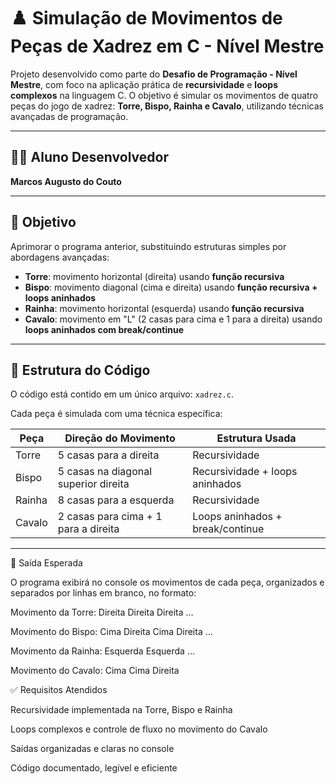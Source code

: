 # ♟️ Simulação de Movimentos de Peças de Xadrez em C - Nível Mestre

Projeto desenvolvido como parte do **Desafio de Programação - Nível Mestre**, com foco na aplicação prática de **recursividade** e **loops complexos** na linguagem C. O objetivo é simular os movimentos de quatro peças do jogo de xadrez: **Torre, Bispo, Rainha e Cavalo**, utilizando técnicas avançadas de programação.

---

## 👨‍🎓 Aluno Desenvolvedor
**Marcos Augusto do Couto**

---

## 🎯 Objetivo

Aprimorar o programa anterior, substituindo estruturas simples por abordagens avançadas:

- **Torre**: movimento horizontal (direita) usando **função recursiva**  
- **Bispo**: movimento diagonal (cima e direita) usando **função recursiva + loops aninhados**  
- **Rainha**: movimento horizontal (esquerda) usando **função recursiva**  
- **Cavalo**: movimento em "L" (2 casas para cima e 1 para a direita) usando **loops aninhados com break/continue**  

---

## 🧩 Estrutura do Código

O código está contido em um único arquivo: `xadrez.c`.

Cada peça é simulada com uma técnica específica:

| Peça   | Direção do Movimento                   | Estrutura Usada                          |
|--------|----------------------------------------|------------------------------------------|
| Torre  | 5 casas para a direita                 | Recursividade                            |
| Bispo  | 5 casas na diagonal superior direita   | Recursividade + loops aninhados          |
| Rainha | 8 casas para a esquerda                | Recursividade                            |
| Cavalo | 2 casas para cima + 1 para a direita   | Loops aninhados + break/continue         |

---

📜 Saída Esperada

O programa exibirá no console os movimentos de cada peça, organizados e separados por linhas em branco, no formato:

Movimento da Torre:
Direita
Direita
Direita
...

Movimento do Bispo:
Cima
Direita
Cima
Direita
...

Movimento da Rainha:
Esquerda
Esquerda
...

Movimento do Cavalo:
Cima
Cima
Direita

✅ Requisitos Atendidos

Recursividade implementada na Torre, Bispo e Rainha

Loops complexos e controle de fluxo no movimento do Cavalo

Saídas organizadas e claras no console

Código documentado, legível e eficiente

